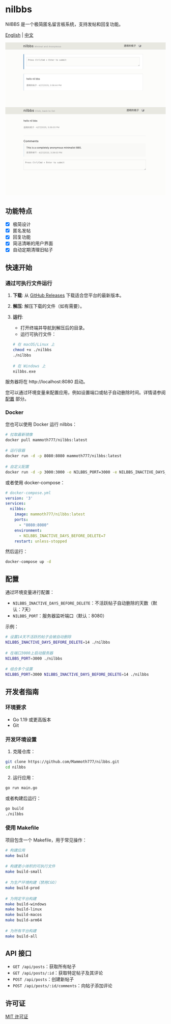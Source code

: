# nilbbs

NilBBS 是一个极简匿名留言板系统，支持发帖和回复功能。

[English](README.md) | [中文](README_zh.md)

![NilBBS Screenshot 1](images/img1.png)
![NilBBS Screenshot 2](images/img2.png)

## 功能特点

- [x] 极简设计
- [x] 匿名发帖
- [x] 回复功能
- [x] 简洁清晰的用户界面
- [x] 自动定期清理旧帖子

## 快速开始

### 通过可执行文件运行

1.  **下载**: 从 [GitHub Releases](https://github.com/Mammoth777/nilbbs/releases) 下载适合您平台的最新版本。
2.  **解压**: 解压下载的文件（如有需要）。
3.  **运行**:
    *   打开终端并导航到解压后的目录。
    *   运行可执行文件：

    ```bash
    # 在 macOS/Linux 上
    chmod +x ./nilbbs
    ./nilbbs

    # 在 Windows 上
    nilbbs.exe
    ```

服务器将在 http://localhost:8080 启动。

您可以通过环境变量来配置应用，例如设置端口或帖子自动删除时间。详情请参阅 [配置](#配置) 部分。

### Docker

您也可以使用 Docker 运行 nilbbs：

```bash
# 拉取最新镜像
docker pull mammoth777/nilbbs:latest

# 运行容器
docker run -d -p 8080:8080 mammoth777/nilbbs:latest

# 自定义配置
docker run -d -p 3000:3000 -e NILBBS_PORT=3000 -e NILBBS_INACTIVE_DAYS_BEFORE_DELETE=14 mammoth777/nilbbs:latest
```

或者使用 docker-compose：

```yaml
# docker-compose.yml
version: '3'
services:
  nilbbs:
    image: mammoth777/nilbbs:latest
    ports:
      - "8080:8080"
    environment:
      - NILBBS_INACTIVE_DAYS_BEFORE_DELETE=7
    restart: unless-stopped
```

然后运行：

```bash
docker-compose up -d
```

## 配置

通过环境变量进行配置：

- `NILBBS_INACTIVE_DAYS_BEFORE_DELETE`：不活跃帖子自动删除的天数（默认：7天）
- `NILBBS_PORT`：服务器监听端口（默认：8080）

示例：

```bash
# 设置14天不活跃的帖子会被自动删除
NILBBS_INACTIVE_DAYS_BEFORE_DELETE=14 ./nilbbs

# 在端口3000上启动服务器
NILBBS_PORT=3000 ./nilbbs

# 组合多个设置
NILBBS_PORT=3000 NILBBS_INACTIVE_DAYS_BEFORE_DELETE=14 ./nilbbs
```

## 开发者指南

### 环境要求

- Go 1.19 或更高版本
- Git

### 开发环境设置

1. 克隆仓库：

```bash
git clone https://github.com/Mammoth777/nilbbs.git
cd nilbbs
```

2. 运行应用：

```bash
go run main.go
```

或者构建后运行：

```bash
go build
./nilbbs
```

### 使用 Makefile

项目包含一个 Makefile，用于常见操作：

```bash
# 构建应用
make build

# 构建更小体积的可执行文件
make build-small

# 为生产环境构建（禁用CGO）
make build-prod

# 为特定平台构建
make build-windows
make build-linux
make build-macos
make build-arm64

# 为所有平台构建
make build-all
```

## API 接口

- `GET /api/posts`：获取所有帖子
- `GET /api/posts/:id`：获取特定帖子及其评论
- `POST /api/posts`：创建新帖子
- `POST /api/posts/:id/comments`：向帖子添加评论

## 许可证

[MIT 许可证](LICENSE)